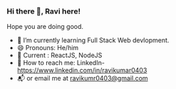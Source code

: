 ### Hi there 👋, Ravi here!

Hope you are doing good.

- 🌱 I’m currently learning Full Stack Web devlopment. 
- 😄 Pronouns: He/him
- 📕 Current : ReactJS, NodeJS
- 📡 How to reach me: LinkedIn-https://www.linkedin.com/in/ravikumar0403
- 📬 or email me at ravikumr0403@gmail.com
